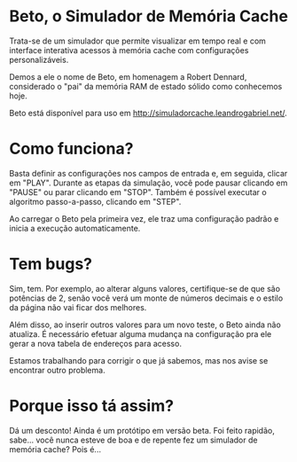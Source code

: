 # Beto, o Simulador de Memória Cache

Trata-se de um simulador que permite visualizar em tempo real e com interface interativa acessos à memória cache com configurações personalizáveis.

Demos a ele o nome de Beto, em homenagem a Robert Dennard,  considerado o "pai" da memória RAM de estado sólido como conhecemos hoje.

Beto está disponível para uso em http://simuladorcache.leandrogabriel.net/.

# Como funciona?

Basta definir as configurações nos campos de entrada e, em seguida, clicar em "PLAY". Durante as etapas da simulação, você pode pausar clicando em "PAUSE" ou parar clicando em "STOP". Também é possível executar o algoritmo passo-a-passo, clicando em "STEP".

Ao carregar o Beto pela primeira vez, ele traz uma configuração padrão e inicia a execução automaticamente.

# Tem bugs?

Sim, tem. Por exemplo, ao alterar alguns valores, certifique-se de que são potências de 2, senão você verá um monte de números decimais e o estilo da página não vai ficar dos melhores.

Além disso, ao inserir outros valores para um novo teste, o Beto ainda não atualiza. É necessário efetuar alguma mudança na configuração pra ele gerar a nova tabela de endereços para acesso.

Estamos trabalhando para corrigir o que já sabemos, mas nos avise se encontrar outro problema.

# Porque isso tá assim?

Dá um desconto! Ainda é um protótipo em versão beta. Foi feito rapidão, sabe... você nunca esteve de boa e de repente fez um simulador de memória cache? Pois é...
